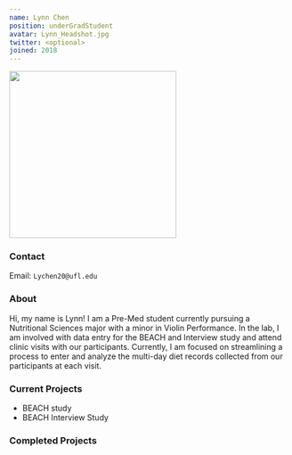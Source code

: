 ```yaml
---
name: Lynn Chen 
position: underGradStudent
avatar: Lynn_Headshot.jpg
twitter: <optional>
joined: 2018
---
```


<img width="300" src="{{site.baseurl}}/images/people/{{page.avatar}}" data-action="zoom">

### Contact

Email: `Lychen20@ufl.edu`<br>

### About

Hi, my name is Lynn! I am a Pre-Med student currently pursuing a Nutritional Sciences major with a minor in Violin Performance. In the lab, I am involved with data entry for the BEACH and Interview study and attend clinic visits with our participants. Currently, I am focused on streamlining a process to enter and analyze the multi-day diet records collected from our participants at each visit.

### Current Projects

- BEACH study
- BEACH Interview Study

### Completed Projects 


